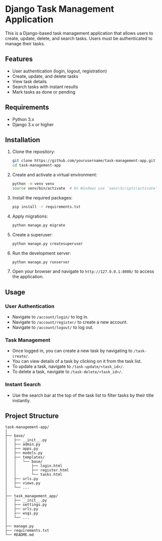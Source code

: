 # Django Task Management Application

This is a Django-based task management application that allows users to create, update, delete, and search tasks. Users must be authenticated to manage their tasks.

## Features

- User authentication (login, logout, registration)
- Create, update, and delete tasks
- View task details
- Search tasks with instant results
- Mark tasks as done or pending

## Requirements

- Python 3.x
- Django 3.x or higher

## Installation

1. Clone the repository:

    ```bash
    git clone https://github.com/yourusername/task-management-app.git
    cd task-management-app
    ```

2. Create and activate a virtual environment:

    ```bash
    python -m venv venv
    source venv/bin/activate  # On Windows use `venv\Scripts\activate`
    ```

3. Install the required packages:

    ```bash
    pip install -r requirements.txt
    ```

4. Apply migrations:

    ```bash
    python manage.py migrate
    ```

5. Create a superuser:

    ```bash
    python manage.py createsuperuser
    ```

6. Run the development server:

    ```bash
    python manage.py runserver
    ```

7. Open your browser and navigate to `http://127.0.0.1:8000/` to access the application.

## Usage

### User Authentication

- Navigate to `/account/login/` to log in.
- Navigate to `/account/register/` to create a new account.
- Navigate to `/account/logout/` to log out.

### Task Management

- Once logged in, you can create a new task by navigating to `/task-create/`.
- You can view details of a task by clicking on it from the task list.
- To update a task, navigate to `/task-update/<task_id>/`.
- To delete a task, navigate to `/task-delete/<task_id>/`.

### Instant Search

- Use the search bar at the top of the task list to filter tasks by their title instantly.

## Project Structure

```plaintext
task-management-app/
│
├── base/
│   ├── __init__.py
│   ├── admin.py
│   ├── apps.py
│   ├── models.py
│   ├── templates/
│   │   └── base/
│   │       ├── login.html
│   │       ├── register.html
│   │       └── tasks.html
│   ├── urls.py
│   ├── views.py
│   └── ...
│
├── task_management_app/
│   ├── __init__.py
│   ├── settings.py
│   ├── urls.py
│   ├── wsgi.py
│   └── ...
│
├── manage.py
├── requirements.txt
└── README.md
